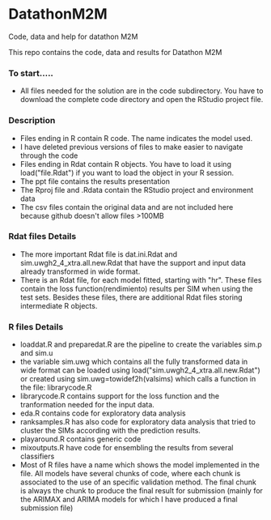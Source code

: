 # DatathonM2M
Code, data and help for datathon M2M

This repo contains the code, data and results for Datathon M2M
### To start.....
* All files needed for the solution are in the code subdirectory. You have to download the complete code directory and open the RStudio project file.

### Description
* Files ending in R contain R code. The name indicates the model used. 
* I have deleted previous versions of files to make easier to navigate through the code
* Files ending in Rdat contain R objects. You have to load it using load("file.Rdat") if you want to load the object in your R session.
* The ppt file contains the results presentation
* The Rproj file and .Rdata contain the RStudio project and environment data
* The csv files contain the original data and are not included here because github doesn't allow files >100MB

### Rdat files Details
* The more important Rdat file is dat.ini.Rdat and sim.uwgh2_4_xtra.all.new.Rdat  that have the support and input data already transformed in wide format.
* There is an Rdat file, for each model fitted, starting with "hr". These files contain the loss function(rendimiento) results per SIM when using the test sets. Besides these files, there are additional Rdat files storing intermediate R objects.

### R files Details
* loaddat.R and preparedat.R are the pipeline to create the variables sim.p and sim.u
* the variable sim.uwg which contains all the fully transformed data in wide format can be loaded using load("sim.uwgh2_4_xtra.all.new.Rdat")  or created using sim.uwg=towidef2h(valsims) which calls a function in the file: librarycode.R
* librarycode.R contains support for the loss function and the tranformation needed for the input data.
* eda.R contains code for exploratory data analysis
* ranksamples.R has also code for exploratory data analysis that tried to cluster the SIMs according with the prediction results.
* playaround.R contains generic code
* mixoutputs.R have code for ensembling the results from several classifiers
* Most of R files have a name which shows the model implemented in the file. All models have several chunks of code, where each chunk is associated to the use of an specific validation method. The final chunk is always the chunk to produce the final result for submission (mainly for the ARIMAX and ARIMA models for which I have produced a final submission file)

